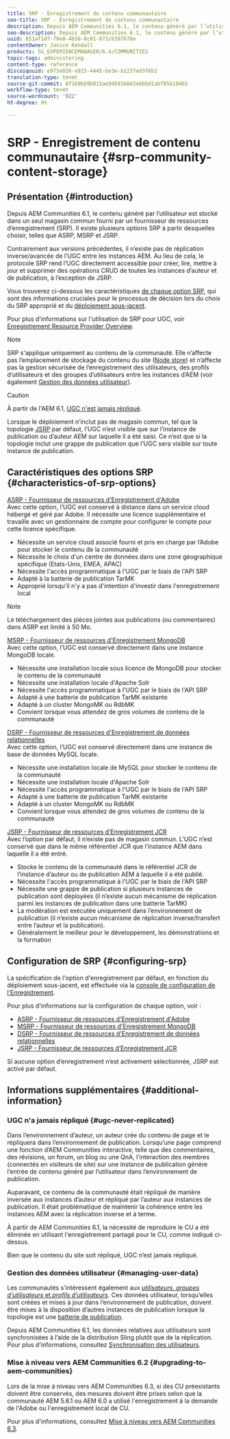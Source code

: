 ```yaml
---
title: SRP - Enregistrement de contenu communautaire
seo-title: SRP - Enregistrement de contenu communautaire
description: Depuis AEM Communities 6.1, le contenu généré par l’utilisateur est stocké dans un seul magasin commun fourni par un fournisseur de ressources d’enregistrement (SRP).
seo-description: Depuis AEM Communities 6.1, le contenu généré par l’utilisateur est stocké dans un seul magasin commun fourni par un fournisseur de ressources d’enregistrement (SRP).
uuid: 651af1d7-70e8-4b56-8c01-871cb397678e
contentOwner: Janice Kendall
products: SG_EXPERIENCEMANAGER/6.4/COMMUNITIES
topic-tags: administering
content-type: reference
discoiquuid: e975e026-e815-4445-be3e-b1237ed3f6b2
translation-type: tm+mt
source-git-commit: 8f169bb9b015ae94b9160d3ebbbd1abf85610465
workflow-type: tm+mt
source-wordcount: '922'
ht-degree: 0%

---
```



# SRP - Enregistrement de contenu communautaire {#srp-community-content-storage}

## Présentation {#introduction}

Depuis AEM Communities 6.1, le contenu généré par l’utilisateur est stocké dans un seul magasin commun fourni par un fournisseur de ressources d’enregistrement (SRP). Il existe plusieurs options SRP à partir desquelles choisir, telles que ASRP, MSRP et JSRP.

Contrairement aux versions précédentes, il n’existe pas de réplication inverse/avancée de l’UGC entre les instances AEM. Au lieu de cela, le protocole SRP rend l’UGC directement accessible pour créer, lire, mettre à jour et supprimer des opérations CRUD de toutes les instances d’auteur et de publication, à l’exception de JSRP.

Vous trouverez ci-dessous les caractéristiques [de chaque option SRP](#characteristics-of-srp-options), qui sont des informations cruciales pour le processus de décision lors du choix du SRP approprié et du [déploiement sous-jacent](topologies.md).

Pour plus d&#39;informations sur l&#39;utilisation de SRP pour UGC, voir [Enregistrement Resource Provider Overview](srp.md).

>[!NOTE]
>
>SRP s&#39;applique uniquement au contenu de la communauté. Elle n’affecte pas l’emplacement de stockage du contenu du site ([Node store](../../help/sites-deploying/data-store-config.md)) et n’affecte pas la gestion sécurisée de l’enregistrement des utilisateurs, des profils d’utilisateurs et des groupes d’utilisateurs entre les instances d’AEM (voir également [Gestion des données utilisateur](#managing-user-data)).

>[!CAUTION]
>
>À partir de l&#39;AEM 6.1, [UGC n&#39;est jamais répliqué](#ugc-never-replicated).
>
>Lorsque le déploiement n’inclut pas de magasin commun, tel que la topologie [JSRP](topologies.md#jsrp) par défaut, l’UGC n’est visible que sur l’instance de publication ou d’auteur AEM sur laquelle il a été saisi. Ce n’est que si la topologie inclut une grappe de publication que l’UGC sera visible sur toute instance de publication.

## Caractéristiques des options SRP {#characteristics-of-srp-options}

[ASRP - Fournisseur de ressources d&#39;Enregistrement d&#39;Adobe](asrp.md)\
Avec cette option, l’UGC est conservé à distance dans un service cloud hébergé et géré par Adobe. Il nécessite une licence supplémentaire et travaille avec un gestionnaire de compte pour configurer le compte pour cette licence spécifique.

* Nécessite un service cloud associé fourni et pris en charge par l’Adobe pour stocker le contenu de la communauté
* Nécessite le choix d&#39;un centre de données dans une zone géographique spécifique (Etats-Unis, EMEA, APAC)
* Nécessite l&#39;accès programmatique à l&#39;UGC par le biais de l&#39;API SRP
* Adapté à la batterie de publication TarMK
* Approprié lorsqu&#39;il n&#39;y a pas d&#39;intention d&#39;investir dans l&#39;enregistrement local

>[!NOTE]
>
>Le téléchargement des pièces jointes aux publications (ou commentaires) dans ASRP est limité à 50 Mo.

[MSRP - Fournisseur de ressources d&#39;Enregistrement MongoDB](msrp.md)\
Avec cette option, l’UGC est conservé directement dans une instance MongoDB locale.

* Nécessite une installation locale sous licence de MongoDB pour stocker le contenu de la communauté
* Nécessite une installation locale d&#39;Apache Solr
* Nécessite l&#39;accès programmatique à l&#39;UGC par le biais de l&#39;API SRP
* Adapté à une batterie de publication TarMK existante
* Adapté à un cluster MongoMK ou RdbMK
* Convient lorsque vous attendez de gros volumes de contenu de la communauté

[DSRP - Fournisseur de ressources d&#39;Enregistrement de données relationnelles](dsrp.md)\
Avec cette option, l’UGC est conservé directement dans une instance de base de données MySQL locale.

* Nécessite une installation locale de MySQL pour stocker le contenu de la communauté
* Nécessite une installation locale d&#39;Apache Solr
* Nécessite l&#39;accès programmatique à l&#39;UGC par le biais de l&#39;API SRP
* Adapté à une batterie de publication TarMK existante
* Adapté à un cluster MongoMK ou RdbMK
* Convient lorsque vous attendez de gros volumes de contenu de la communauté

[JSRP - Fournisseur de ressources d’Enregistrement JCR](jsrp.md)\
Avec l’option par défaut, il n’existe pas de magasin commun. L’UGC n’est conservé que dans le même référentiel JCR que l’instance AEM dans laquelle il a été entré.

* Stocke le contenu de la communauté dans le référentiel JCR de l’instance d’auteur ou de publication AEM à laquelle il a été publié.
* Nécessite l&#39;accès programmatique à l&#39;UGC par le biais de l&#39;API SRP
* Nécessite une grappe de publication si plusieurs instances de publication sont déployées (il n’existe aucun mécanisme de réplication parmi les instances de publication dans une batterie TarMK)
* La modération est exécutée uniquement dans l’environnement de publication (il n’existe aucun mécanisme de réplication inverse/transfert entre l’auteur et la publication).
* Généralement le meilleur pour le développement, les démonstrations et la formation

## Configuration de SRP {#configuring-srp}

La spécification de l&#39;option d&#39;enregistrement par défaut, en fonction du déploiement sous-jacent, est effectuée via la [console de configuration de l&#39;Enregistrement](srp-config.md).

Pour plus d&#39;informations sur la configuration de chaque option, voir :

* [ASRP - Fournisseur de ressources d&#39;Enregistrement d&#39;Adobe](asrp.md)
* [MSRP - Fournisseur de ressources d&#39;Enregistrement MongoDB](msrp.md)
* [DSRP - Fournisseur de ressources d&#39;Enregistrement de données relationnelles](dsrp.md)
* [JSRP - Fournisseur de ressources d’Enregistrement JCR](jsrp.md)

Si aucune option d’enregistrement n’est activement sélectionnée, JSRP est activé par défaut.

## Informations supplémentaires {#additional-information}

### UGC n&#39;a jamais répliqué {#ugc-never-replicated}

Dans l’environnement d’auteur, un auteur crée du contenu de page et le répliquera dans l’environnement de publication. Lorsqu’une page comprend une fonction d’AEM Communities interactive, telle que des commentaires, des révisions, un forum, un blog ou une QnA, l’interaction des membres (connectés en visiteurs de site) sur une instance de publication génère l’entrée de contenu généré par l’utilisateur dans l’environnement de publication.

Auparavant, ce contenu de la communauté était répliqué de manière inversée aux instances d’auteur et répliqué par l’auteur aux instances de publication. Il était problématique de maintenir la cohérence entre les instances AEM avec la réplication inverse et à terme.

À partir de AEM Communities 6.1, la nécessité de reproduire le CU a été éliminée en utilisant l&#39;enregistrement partagé pour le CU, comme indiqué ci-dessus.

Bien que le contenu du site soit répliqué, UGC n’est jamais répliqué.

### Gestion des données utilisateur {#managing-user-data}

Les communautés s’intéressent également aux [*utilisateurs*, *groupes d’utilisateurs* et *profils d’utilisateurs*](users.md). Ces données utilisateur, lorsqu’elles sont créées et mises à jour dans l’environnement de publication, doivent être mises à la disposition d’autres instances de publication lorsque la topologie est une [batterie de publication](../../help/sites-deploying/recommended-deploys.md#tarmk-farm).

Depuis AEM Communities 6.1, les données relatives aux utilisateurs sont synchronisées à l’aide de la distribution Sling plutôt que de la réplication. Pour plus d&#39;informations, consultez [Synchronisation des utilisateurs](sync.md).

### Mise à niveau vers AEM Communities 6.2 {#upgrading-to-aem-communities}

Lors de la mise à niveau vers AEM Communities 6.3, si des CU préexistants doivent être conservés, des mesures doivent être prises selon que la communauté AEM 5.6.1 ou AEM 6.0 a utilisé l&#39;enregistrement à la demande de l&#39;Adobe ou l&#39;enregistrement local de CU.

Pour plus d&#39;informations, consultez [Mise à niveau vers AEM Communities 6.3](upgrade.md).
